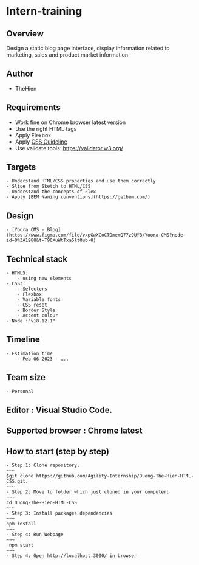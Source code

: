 # Intern-training
## Overview
Design a static blog page interface, display information related to marketing, sales and product market information


## Author
- TheHien
## Requirements
- Work fine on Chrome browser latest version
- Use the right HTML tags
- Apply Flexbox
- Apply [CSS Guideline](https://cssguidelin.es/)
- Use validate tools: https://validator.w3.org/
## Targets
    - Understand HTML/CSS properties and use them correctly
    - Slice from Sketch to HTML/CSS
    - Understand the concepts of Flex
    - Apply [BEM Naming conventions](https://getbem.com/)

## Design
    - [Yoora CMS - Blog](https://www.figma.com/file/vxpGwXCoCTOmemQ77z9UYB/Yoora-CMS?node-id=0%3A1988&t=T90XuWtTxa5ltOub-0)

## Technical stack
    - HTML5:
        - using new elements
    - CSS3:
        - Selectors
        - Flexbox
        - Variable fonts
        - CSS reset
        - Border Style
        - Accent colour
    - Node :"v18.12.1"
## Timeline
    - Estimation time
        - Feb 06 2023 - …..

## Team size
    - Personal
## Editor : Visual Studio Code.
## Supported browser : Chrome latest

## How to start (step by step)
    - Step 1: Clone repository.
    ~~~
    $git clone https://github.com/Agility-Internship/Duong-The-Hien-HTML-CSS.git.
    ~~~
    - Step 2: Move to folder which just cloned in your computer:
    ~~~
    cd Duong-The-Hien-HTML-CSS
    ~~~
    - Step 3: Install packages dependencies
    ~~~
    npm install
    ~~~
    - Step 4: Run Webpage
    ~~~
     npm start
    ~~~
    - Step 4: Open http://localhost:3000/ in browser
